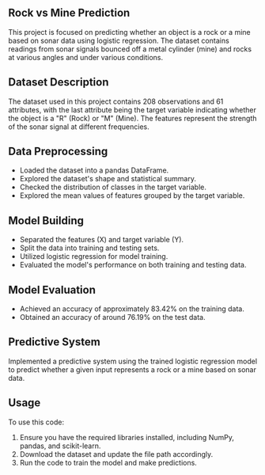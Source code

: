 ## Rock vs Mine Prediction

This project is focused on predicting whether an object is a rock or a mine based on sonar data using logistic regression. The dataset contains readings from sonar signals bounced off a metal cylinder (mine) and rocks at various angles and under various conditions.

## Dataset Description

The dataset used in this project contains 208 observations and 61 attributes, with the last attribute being the target variable indicating whether the object is a "R" (Rock) or "M" (Mine). The features represent the strength of the sonar signal at different frequencies.

## Data Preprocessing

- Loaded the dataset into a pandas DataFrame.
- Explored the dataset's shape and statistical summary.
- Checked the distribution of classes in the target variable.
- Explored the mean values of features grouped by the target variable.

## Model Building

- Separated the features (X) and target variable (Y).
- Split the data into training and testing sets.
- Utilized logistic regression for model training.
- Evaluated the model's performance on both training and testing data.

## Model Evaluation

- Achieved an accuracy of approximately 83.42% on the training data.
- Obtained an accuracy of around 76.19% on the test data.

## Predictive System

Implemented a predictive system using the trained logistic regression model to predict whether a given input represents a rock or a mine based on sonar data.

## Usage

To use this code:
1. Ensure you have the required libraries installed, including NumPy, pandas, and scikit-learn.
2. Download the dataset and update the file path accordingly.
3. Run the code to train the model and make predictions.
